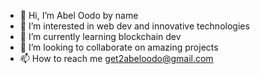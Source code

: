 - 👋 Hi, I’m Abel Oodo by name
- 👀 I’m interested in web dev and innovative technologies
- 🌱 I’m currently learning blockchain dev
- 💞️ I’m looking to collaborate on amazing projects
- 📫 How to reach me get2abeloodo@gmail.com
